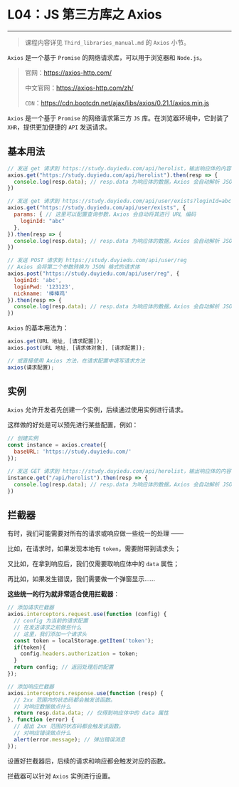 # L04：JS 第三方库之 Axios

---

> 课程内容详见 `Third_libraries_manual.md` 的 `Axios` 小节。

`Axios` 是一个基于 `Promise` 的网络请求库，可以用于浏览器和 `Node.js`。

> 官网：https://axios-http.com/
>
> 中文官网：https://axios-http.com/zh/
>
> `CDN`：https://cdn.bootcdn.net/ajax/libs/axios/0.21.1/axios.min.js

`Axios` 是一个基于 `Promise` 的网络请求第三方 `JS` 库。在浏览器环境中，它封装了 `XHR`，提供更加便捷的 `API` 发送请求。

## 基本用法

```js
// 发送 get 请求到 https://study.duyiedu.com/api/herolist，输出响应体的内容
axios.get("https://study.duyiedu.com/api/herolist").then(resp => {
  console.log(resp.data); // resp.data 为响应体的数据，Axios 会自动解析 JSON 格式
})

// 发送 get 请求到 https://study.duyiedu.com/api/user/exists?loginId=abc，输出响应体的内容
axios.get("https://study.duyiedu.com/api/user/exists", {
  params: { // 这里可以配置查询参数，Axios 会自动将其进行 URL 编码
    loginId: "abc"
  },
}).then(resp => {
  console.log(resp.data); // resp.data 为响应体的数据，Axios 会自动解析 JSON 格式
})

// 发送 POST 请求到 https://study.duyiedu.com/api/user/reg
// Axios 会将第二个参数转换为 JSON 格式的请求体
axios.post("https://study.duyiedu.com/api/user/reg", {
  loginId: 'abc',
  loginPwd: '123123',
  nickname: '棒棒鸡'
}).then(resp => {
  console.log(resp.data); // resp.data 为响应体的数据，Axios 会自动解析 JSON 格式
})
```

`Axios` 的基本用法为：

```js
axios.get(URL 地址, [请求配置]);
axios.post(URL 地址, [请求体对象], [请求配置]);

// 或直接使用 Axios 方法，在请求配置中填写请求方法
axios(请求配置);
```

## 实例

`Axios` 允许开发者先创建一个实例，后续通过使用实例进行请求。

这样做的好处是可以预先进行某些配置，例如：

```js
// 创建实例
const instance = axios.create({
  baseURL: 'https://study.duyiedu.com/'
});

// 发送 GET 请求到 https://study.duyiedu.com/api/herolist，输出响应体的内容
instance.get("/api/herolist").then(resp => {
  console.log(resp.data); // resp.data 为响应体的数据，Axios 会自动解析 JSON 格式
})
```

## 拦截器

有时，我们可能需要对所有的请求或响应做一些统一的处理 ——

比如，在请求时，如果发现本地有 `token`，需要附带到请求头；

又比如，在拿到响应后，我们仅需要取响应体中的 `data` 属性；

再比如，如果发生错误，我们需要做一个弹窗显示……

**这些统一的行为就非常适合使用拦截器**：

```js
// 添加请求拦截器
axios.interceptors.request.use(function (config) {
  // config 为当前的请求配置
  // 在发送请求之前做些什么
  // 这里，我们添加一个请求头
  const token = localStorage.getItem('token');
  if(token){
    config.headers.authorization = token;
  }
  return config; // 返回处理后的配置
});

// 添加响应拦截器
axios.interceptors.response.use(function (resp) {
  // 2xx 范围内的状态码都会触发该函数。
  // 对响应数据做点什么
  return resp.data.data; // 仅得到响应体中的 data 属性
}, function (error) {
  // 超出 2xx 范围的状态码都会触发该函数。
  // 对响应错误做点什么
  alert(error.message); // 弹出错误消息
});
```

设置好拦截器后，后续的请求和响应都会触发对应的函数。

拦截器可以针对 `Axios` 实例进行设置。